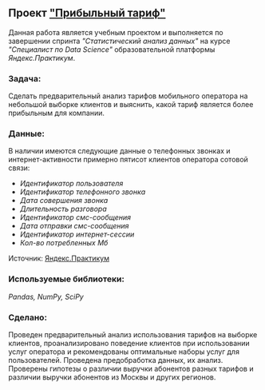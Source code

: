 ## Проект ["Прибыльный тариф"](https://github.com/maresin/yandex_practicum/blob/main/Profitable%20Tariff/calls_notebook.ipynb)
Данная работа является учебным проектом и выполняется по завершении спринта _"Статистический анализ данных"_ на курсе _"Специалист по Data Science"_ образовательной платформы _Яндекс.Практикум_. 
### Задача:
Сделать предварительный анализ тарифов мобильного оператора на небольшой выборке клиентов и выяснить, какой тариф является более прибыльным для компании.
### Данные:
В наличии имеются следующие данные о телефонных звонках и интернет-активности примерно пятисот клиентов оператора сотовой связи:  
- _Идентификатор пользователя_
- _Идентификатор телефонного звонка_
- _Дата совершения звонка_
- _Длительность разговора_
- _Идентификатор смс-сообщения_
- _Дата отправки смс-сообщения_
- _Идентификатор интернет-сессии_
- _Кол-во потребленных Мб_

Источник: [Яндекс.Практикум](https://practicum.yandex.ru/data-scientist/)
### Используемые библиотеки:
*Pandas, NumPy, SciPy*
### Сделано:
Проведен предварительный анализ использования тарифов на выборке клиентов, проанализировано поведение клиентов при использовании услуг оператора и рекомендованы оптимальные наборы услуг для пользователей. Проведена предобработка данных, их анализ. Проверены гипотезы о различии выручки абонентов разных тарифов и различии выручки абонентов из Москвы и других регионов.
